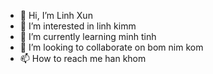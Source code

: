 - 👋 Hi, I’m Linh Xun
- 👀 I’m interested in linh kimm
- 🌱 I’m currently learning minh tinh
- 💞️ I’m looking to collaborate on bom nim kom
- 📫 How to reach me han khom

<!---
dattom2/dattom2 is a ✨ special ✨ repository because its `README.md` (this file) appears on your GitHub profile.
You can click the Preview link to take a look at your changes.
--->
